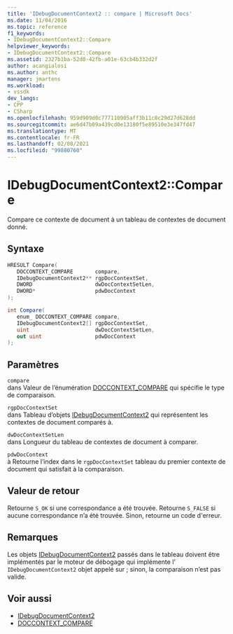 ```yaml
---
title: 'IDebugDocumentContext2 :: compare | Microsoft Docs'
ms.date: 11/04/2016
ms.topic: reference
f1_keywords:
- IDebugDocumentContext2::Compare
helpviewer_keywords:
- IDebugDocumentContext2::Compare
ms.assetid: 2327b1ba-52d0-42fb-a01e-63cb4b332d2f
author: acangialosi
ms.author: anthc
manager: jmartens
ms.workload:
- vssdk
dev_langs:
- CPP
- CSharp
ms.openlocfilehash: 959d909d0c777110905aff3b11c8c29d27d628dd
ms.sourcegitcommit: ae6d47b09a439cd0e13180f5e89510e3e347fd47
ms.translationtype: MT
ms.contentlocale: fr-FR
ms.lasthandoff: 02/08/2021
ms.locfileid: "99880760"
---
```

# <a name="idebugdocumentcontext2compare"></a>IDebugDocumentContext2::Compare
Compare ce contexte de document à un tableau de contextes de document donné.

## <a name="syntax"></a>Syntaxe

```cpp
HRESULT Compare( 
   DOCCONTEXT_COMPARE       compare,
   IDebugDocumentContext2** rgpDocContextSet,
   DWORD                    dwDocContextSetLen,
   DWORD*                   pdwDocContext
);
```

```csharp
int Compare( 
   enum_ DOCCONTEXT_COMPARE compare,
   IDebugDocumentContext2[] rgpDocContextSet,
   uint                     dwDocContextSetLen,
   out uint                 pdwDocContext
);
```

## <a name="parameters"></a>Paramètres
`compare`\
dans Valeur de l’énumération [DOCCONTEXT_COMPARE](../../../extensibility/debugger/reference/doccontext-compare.md) qui spécifie le type de comparaison.

`rgpDocContextSet`\
dans Tableau d’objets [IDebugDocumentContext2](../../../extensibility/debugger/reference/idebugdocumentcontext2.md) qui représentent les contextes de document comparés à.

`dwDocContextSetLen`\
dans Longueur du tableau de contextes de document à comparer.

`pdwDocContext`\
à Retourne l’index dans le `rgpDocContextSet` tableau du premier contexte de document qui satisfait à la comparaison.

## <a name="return-value"></a>Valeur de retour
 Retourne `S_OK` si une correspondance a été trouvée. Retourne `S_FALSE` si aucune correspondance n’a été trouvée. Sinon, retourne un code d'erreur.

## <a name="remarks"></a>Remarques
 Les objets [IDebugDocumentContext2](../../../extensibility/debugger/reference/idebugdocumentcontext2.md) passés dans le tableau doivent être implémentés par le moteur de débogage qui implémente l' `IDebugDocumentContext2` objet appelé sur ; sinon, la comparaison n’est pas valide.

## <a name="see-also"></a>Voir aussi
- [IDebugDocumentContext2](../../../extensibility/debugger/reference/idebugdocumentcontext2.md)
- [DOCCONTEXT_COMPARE](../../../extensibility/debugger/reference/doccontext-compare.md)
